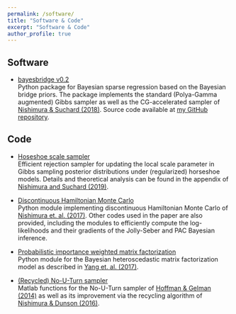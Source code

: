 ```yaml
---
permalink: /software/
title: "Software & Code"
excerpt: "Software & Code"
author_profile: true
---
```


## Software
- [bayesbridge v0.2](https://bayes-bridge.readthedocs.io/en/latest/)
  <br> Python package for Bayesian sparse regression based on the Bayesian bridge priors. The package implements the standard (Polya-Gamma augmented) Gibbs sampler as well as the CG-accelerated sampler of [Nishimura & Suchard (2018)](https://arxiv.org/abs/1810.12437). Source code available at [my GitHub repository](https://github.com/aki-nishimura/bayes-bridge).

## Code
- [Hoseshoe scale sampler](https://github.com/aki-nishimura/horseshoe-scale-sampler) <br>
  Efficient rejection sampler for updating the local scale parameter in Gibbs sampling posterior distributions under (regularized) horseshoe models. Details and theoretical analysis can be found in the appendix of [Nishimura and Suchard (2019)](https://arxiv.org/abs/1911.02160).

- [Discontinuous Hamiltonian Monte Carlo](https://github.com/aki-nishimura/discontinuous-hmc)
  <br> Python module implementing discontinuous Hamiltonian Monte Carlo of [Nishimura et. al. (2017)](https://arxiv.org/abs/1705.08510). Other codes used in the paper are also provided, including the modules to efficiently compute the log-likelihoods and their gradients of the Jolly-Seber and PAC Bayesian inference.

- [Probabilistic importance weighted matrix factorization](https://github.com/aki-nishimura/probabilistic-matrix-factorization)
  <br> Python module for the Bayesian heteroscedastic matrix factorization model as described in [Yang et. al. (2017)](https://www.researchgate.net/publication/320883956_Bayesian_Heteroscedastic_Matrix_Factorization_for_Conversion_Rate_Prediction).

- [(Recycled) No-U-Turn sampler](https://github.com/aki-nishimura/NUTS-matlab)
  <br> Matlab functions for the No-U-Turn sampler of [Hoffman & Gelman (2014)](http://www.jmlr.org/papers/volume15/hoffman14a/hoffman14a.pdf) as well as its improvement via the recycling algorithm of [Nishimura & Dunson (2016)](https://arxiv.org/abs/1511.06925).
